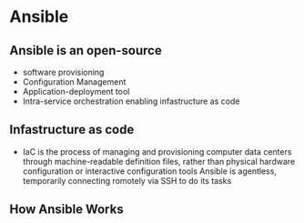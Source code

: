 # Ansible

## Ansible is an open-source
- software provisioning 
- Configuration Management
- Application-deployment tool
- Intra-service orchestration enabling infastructure as code

## Infastructure as code

- IaC is the process of managing and provisioning computer data centers through machine-readable definition files, rather than physical hardware configuration or interactive configuration tools
Ansible is agentless, temporarily connecting romotely via SSH to do its tasks

## How Ansible Works
